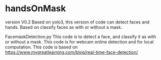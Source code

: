 # handsOnMask
version V0.2
Based on yolo3, this version of code can detect faces and hands. Based on  classify faces as with or without a mask.


FacemaskDetection.py
This code is to detect a face, and classify it as with or without a mask.
This code is for webcam online detection and for local computation.
This code is based on https://www.mygreatlearning.com/blog/real-time-face-detection/
